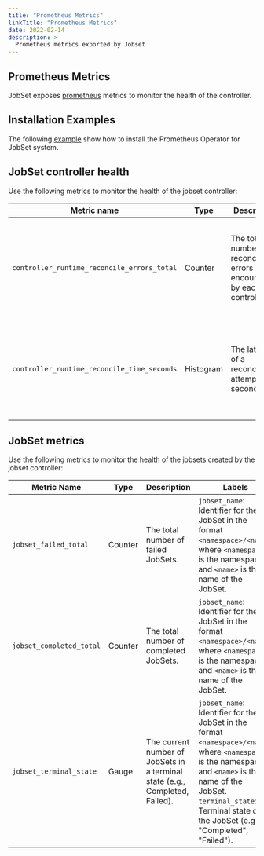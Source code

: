 ```yaml
---
title: "Prometheus Metrics"
linkTitle: "Prometheus Metrics"
date: 2022-02-14
description: >
  Prometheus metrics exported by Jobset
---
```


## Prometheus Metrics

JobSet exposes [prometheus](https://prometheus.io) metrics to monitor the health
of the controller.

## Installation Examples

The following [example](https://github.com/kubernetes-sigs/jobset/tree/main/examples/prometheus-operator) show how to install the Prometheus Operator for JobSet system.

## JobSet controller health

Use the following metrics to monitor the health of the jobset controller:

| Metric name | Type | Description | Labels |
| ----------- | ---- | ----------- | ------ |
| `controller_runtime_reconcile_errors_total` | Counter | The total number of reconciliation errors encountered by each controller. | `controller`: name of controller (i.e. use value `jobset` to obtain metrics for jobset controller) |
| `controller_runtime_reconcile_time_seconds` | Histogram | The latency of a reconciliation attempt in seconds. | `controller`: name of controller (i.e. use value `jobset` to obtain metrics for jobset controller) |

## JobSet metrics

Use the following metrics to monitor the health of the jobsets created by the jobset controller:

| Metric Name                                | Type    | Description                                                                                     | Labels                                                                                             |
|--------------------------------------------|---------|-------------------------------------------------------------------------------------------------|----------------------------------------------------------------------------------------------------|
| `jobset_failed_total`                      | Counter | The total number of failed JobSets.                                                            | `jobset_name`: Identifier for the JobSet in the format `<namespace>/<name>`, where `<namespace>` is the namespace and `<name>` is the name of the JobSet. |
| `jobset_completed_total`                   | Counter | The total number of completed JobSets.                                                         | `jobset_name`: Identifier for the JobSet in the format `<namespace>/<name>`, where `<namespace>` is the namespace and `<name>` is the name of the JobSet. |
| `jobset_terminal_state`                    | Gauge   | The current number of JobSets in a terminal state (e.g., Completed, Failed).                   | `jobset_name`: Identifier for the JobSet in the format `<namespace>/<name>`, where `<namespace>` is the namespace and `<name>` is the name of the JobSet.<br>`terminal_state`: Terminal state of the JobSet (e.g., "Completed", "Failed"). |
